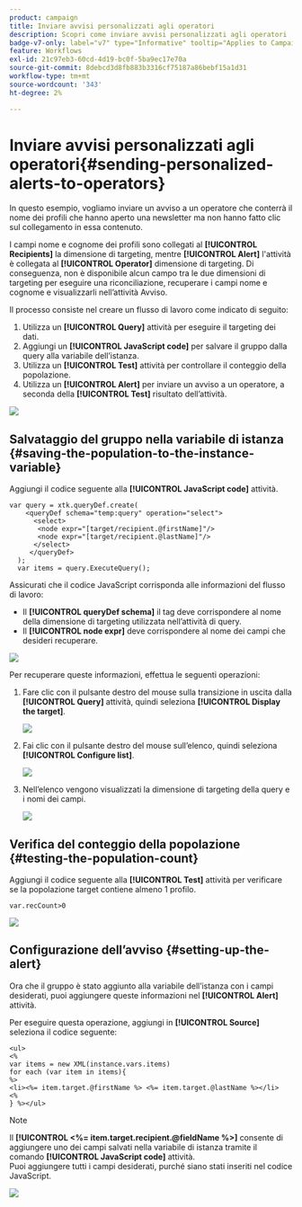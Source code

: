 ```yaml
---
product: campaign
title: Inviare avvisi personalizzati agli operatori
description: Scopri come inviare avvisi personalizzati agli operatori
badge-v7-only: label="v7" type="Informative" tooltip="Applies to Campaign Classic v7 only"
feature: Workflows
exl-id: 21c97eb3-60cd-4d19-bc0f-5ba9ec17e70a
source-git-commit: 8debcd3d8fb883b3316cf75187a86bebf15a1d31
workflow-type: tm+mt
source-wordcount: '343'
ht-degree: 2%

---
```


# Inviare avvisi personalizzati agli operatori{#sending-personalized-alerts-to-operators}



In questo esempio, vogliamo inviare un avviso a un operatore che conterrà il nome dei profili che hanno aperto una newsletter ma non hanno fatto clic sul collegamento in essa contenuto.

I campi nome e cognome dei profili sono collegati al **[!UICONTROL Recipients]** la dimensione di targeting, mentre **[!UICONTROL Alert]** l&#39;attività è collegata al **[!UICONTROL Operator]** dimensione di targeting. Di conseguenza, non è disponibile alcun campo tra le due dimensioni di targeting per eseguire una riconciliazione, recuperare i campi nome e cognome e visualizzarli nell’attività Avviso.

Il processo consiste nel creare un flusso di lavoro come indicato di seguito:

1. Utilizza un **[!UICONTROL Query]** attività per eseguire il targeting dei dati.
1. Aggiungi un **[!UICONTROL JavaScript code]** per salvare il gruppo dalla query alla variabile dell’istanza.
1. Utilizza un **[!UICONTROL Test]** attività per controllare il conteggio della popolazione.
1. Utilizza un **[!UICONTROL Alert]** per inviare un avviso a un operatore, a seconda della **[!UICONTROL Test]** risultato dell’attività.

![](assets/uc_operator_1.png)

## Salvataggio del gruppo nella variabile di istanza {#saving-the-population-to-the-instance-variable}

Aggiungi il codice seguente alla **[!UICONTROL JavaScript code]** attività.

```
var query = xtk.queryDef.create(  
    <queryDef schema="temp:query" operation="select">  
      <select>  
       <node expr="[target/recipient.@firstName]"/>  
       <node expr="[target/recipient.@lastName]"/>  
      </select>  
     </queryDef>  
  );  
  var items = query.ExecuteQuery();
```

Assicurati che il codice JavaScript corrisponda alle informazioni del flusso di lavoro:

* Il **[!UICONTROL queryDef schema]** il tag deve corrispondere al nome della dimensione di targeting utilizzata nell’attività di query.
* Il **[!UICONTROL node expr]** deve corrispondere al nome dei campi che desideri recuperare.

![](assets/uc_operator_3.png)

Per recuperare queste informazioni, effettua le seguenti operazioni:

1. Fare clic con il pulsante destro del mouse sulla transizione in uscita dalla **[!UICONTROL Query]** attività, quindi seleziona **[!UICONTROL Display the target]**.

   ![](assets/uc_operator_4.png)

1. Fai clic con il pulsante destro del mouse sull’elenco, quindi seleziona **[!UICONTROL Configure list]**.

   ![](assets/uc_operator_5.png)

1. Nell’elenco vengono visualizzati la dimensione di targeting della query e i nomi dei campi.

   ![](assets/uc_operator_6.png)

## Verifica del conteggio della popolazione {#testing-the-population-count}

Aggiungi il codice seguente alla **[!UICONTROL Test]** attività per verificare se la popolazione target contiene almeno 1 profilo.

```
var.recCount>0
```

![](assets/uc_operator_7.png)

## Configurazione dell’avviso {#setting-up-the-alert}

Ora che il gruppo è stato aggiunto alla variabile dell’istanza con i campi desiderati, puoi aggiungere queste informazioni nel **[!UICONTROL Alert]** attività.

Per eseguire questa operazione, aggiungi in **[!UICONTROL Source]** seleziona il codice seguente:

```
<ul>
<%
var items = new XML(instance.vars.items)
for each (var item in items){
%>
<li><%= item.target.@firstName %> <%= item.target.@lastName %></li>
<%
} %></ul>
```

>[!NOTE]
>
>Il **[!UICONTROL <%= item.target.recipient.@fieldName %>]** consente di aggiungere uno dei campi salvati nella variabile di istanza tramite il comando **[!UICONTROL JavaScript code]** attività.\
>Puoi aggiungere tutti i campi desiderati, purché siano stati inseriti nel codice JavaScript.

![](assets/uc_operator_8.png)
